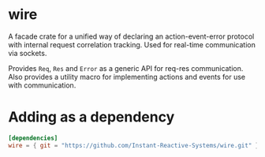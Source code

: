 # wire
A facade crate for a unified way of declaring an action-event-error protocol with internal request correlation tracking. Used for real-time communication via sockets.

Provides `Req`, `Res` and `Error` as a generic API for req-res communication.
Also provides a utility macro for implementing actions and events for use with communication.

# Adding as a dependency

```toml
[dependencies]
wire = { git = "https://github.com/Instant-Reactive-Systems/wire.git" }
```
